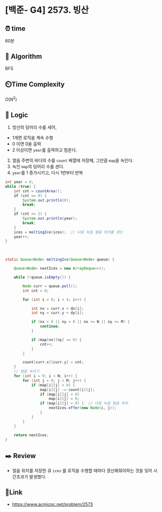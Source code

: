 
# [백준- G4] 2573. 빙산
## ⏰  **time**
60분

## :pushpin: **Algorithm**
BFS

## ⏲️**Time Complexity**
$O(N^2)$

## :round_pushpin: **Logic**

1. 빙산의 덩어리 수를 세어, 
  - 1개면 로직을 계속 수행 
  - 0 이면 0을 출력 
  - 2 이상이면 `year`를 출력하고 멈춘다.
2. 얼음 주변의 바다의 수를 `count` 배열에 저장해, 그만큼 `map`을 녹인다.
2. 녹인 `map`의 덩어리 수를 센다.
3. `year`를 1 증가시키고, 다시 1번부터 반복

```java
int year = 0;
while (true) {
	int cnt = countArea();
	if (cnt == 0) {
		System.out.println(0);
		break;
	}
	if (cnt >= 2) {
		System.out.println(year);
		break;
	}
	ices = meltingIce(ices);  // 다음 녹일 얼음 위치를 갱신
	year++;
}
```

</br>

```java
static Queue<Node> meltingIce(Queue<Node> queue) {

	Queue<Node> nextIces = new ArrayDeque<>();

	while (!queue.isEmpty()) {

		Node curr = queue.poll();
		int cnt = 0;

		for (int i = 0; i < 4; i++) {

			int nx = curr.x + dx[i];
			int ny = curr.y + dy[i];

			if (nx < 0 || ny < 0 || nx >= N || ny >= M) {
				continue;
			}

			if (map[nx][ny] == 0) {
				cnt++;
			}
		}

		count[curr.x][curr.y] = cnt;
	}
	// 얼음 녹이기
	for (int i = 0; i < N; i++) {
		for (int j = 0; j < M; j++) {
			if (map[i][j] > 0) {
				map[i][j] -= count[i][j];
				if (map[i][j] < 0)
					map[i][j] = 0;
				if (map[i][j] > 0) {  // 다음 녹일 얼음 위치
					nextIces.offer(new Node(i, j));
				}
			}
		}
	}
		
	return nextIces;
}
```

## :black_nib: **Review**
- 얼음 위치를 저장한 큐 `ices` 를 로직을 수행할 때마다 갱신해줘야하는 것을 잊어 시간초과가 발생했다.

## 📡**Link**
- https://www.acmicpc.net/problem/2573

